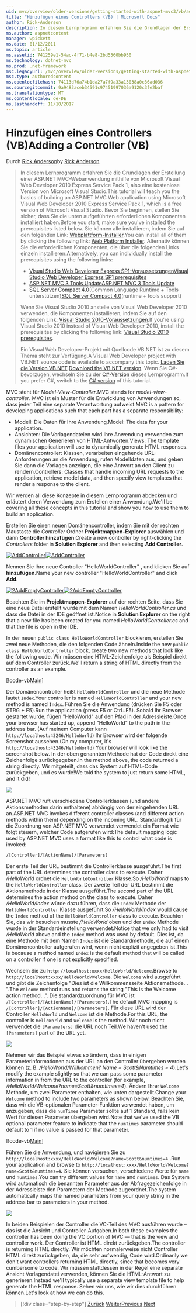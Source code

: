 ```yaml
---
uid: mvc/overview/older-versions/getting-started-with-aspnet-mvc3/vb/adding-a-controller
title: "Hinzufügen eines Controllers (VB) | Microsoft Docs"
author: Rick-Anderson
description: In diesem Lernprogramm erfahren Sie die Grundlagen der Erstellung einer ASP.NET MVC-Webanwendung mithilfe von Microsoft Visual Web Developer 2010 Express Service Pack 1, also...
ms.author: aspnetcontent
manager: wpickett
ms.date: 01/12/2011
ms.topic: article
ms.assetid: 741259e1-54ac-4f71-b4e8-2bd5560bb950
ms.technology: dotnet-mvc
ms.prod: .net-framework
msc.legacyurl: /mvc/overview/older-versions/getting-started-with-aspnet-mvc3/vb/adding-a-controller
msc.type: authoredcontent
ms.openlocfilehash: 74113d76a74b1da27a7f9a33a13038a0c36ad036
ms.sourcegitcommit: 9a9483aceb34591c97451997036a9120c3fe2baf
ms.translationtype: MT
ms.contentlocale: de-DE
ms.lasthandoff: 11/10/2017
---
```

<a name="adding-a-controller-vb"></a><span data-ttu-id="544b0-103">Hinzufügen eines Controllers (VB)</span><span class="sxs-lookup"><span data-stu-id="544b0-103">Adding a Controller (VB)</span></span>
====================
<span data-ttu-id="544b0-104">Durch [Rick Anderson](https://github.com/Rick-Anderson)</span><span class="sxs-lookup"><span data-stu-id="544b0-104">by [Rick Anderson](https://github.com/Rick-Anderson)</span></span>

> <span data-ttu-id="544b0-105">In diesem Lernprogramm erfahren Sie die Grundlagen der Erstellung einer ASP.NET MVC-Webanwendung mithilfe von Microsoft Visual Web Developer 2010 Express Service Pack 1, also eine kostenlose Version von Microsoft Visual Studio.</span><span class="sxs-lookup"><span data-stu-id="544b0-105">This tutorial will teach you the basics of building an ASP.NET MVC Web application using Microsoft Visual Web Developer 2010 Express Service Pack 1, which is a free version of Microsoft Visual Studio.</span></span> <span data-ttu-id="544b0-106">Bevor Sie beginnen, stellen Sie sicher, dass Sie die unten aufgeführten erforderlichen Komponenten installiert haben.</span><span class="sxs-lookup"><span data-stu-id="544b0-106">Before you start, make sure you've installed the prerequisites listed below.</span></span> <span data-ttu-id="544b0-107">Sie können alle installieren, indem Sie auf den folgenden Link: [Webplattform-Installer](https://www.microsoft.com/web/gallery/install.aspx?appid=VWD2010SP1Pack).</span><span class="sxs-lookup"><span data-stu-id="544b0-107">You can install all of them by clicking the following link: [Web Platform Installer](https://www.microsoft.com/web/gallery/install.aspx?appid=VWD2010SP1Pack).</span></span> <span data-ttu-id="544b0-108">Alternativ können Sie die erforderlichen Komponenten, die über die folgenden Links einzeln installieren:</span><span class="sxs-lookup"><span data-stu-id="544b0-108">Alternatively, you can individually install the prerequisites using the following links:</span></span>
> 
> - [<span data-ttu-id="544b0-109">Visual Studio Web Developer Express SP1-Voraussetzungen</span><span class="sxs-lookup"><span data-stu-id="544b0-109">Visual Studio Web Developer Express SP1 prerequisites</span></span>](https://www.microsoft.com/web/gallery/install.aspx?appid=VWD2010SP1Pack)
> - [<span data-ttu-id="544b0-110">ASP.NET MVC 3 Tools Update</span><span class="sxs-lookup"><span data-stu-id="544b0-110">ASP.NET MVC 3 Tools Update</span></span>](https://www.microsoft.com/web/gallery/install.aspx?appsxml=&amp;appid=MVC3)
> - <span data-ttu-id="544b0-111">[SQL Server Compact 4.0](https://www.microsoft.com/web/gallery/install.aspx?appid=SQLCE;SQLCEVSTools_4_0)(Common Language Runtime + Tools unterstützen)</span><span class="sxs-lookup"><span data-stu-id="544b0-111">[SQL Server Compact 4.0](https://www.microsoft.com/web/gallery/install.aspx?appid=SQLCE;SQLCEVSTools_4_0)(runtime + tools support)</span></span>
> 
> <span data-ttu-id="544b0-112">Wenn Sie Visual Studio 2010 anstelle von Visual Web Developer 2010 verwenden, die Komponenten installieren, indem Sie auf den folgenden Link: [Visual Studio 2010-Voraussetzungen](https://www.microsoft.com/web/gallery/install.aspx?appsxml=&amp;appid=VS2010SP1Pack).</span><span class="sxs-lookup"><span data-stu-id="544b0-112">If you're using Visual Studio 2010 instead of Visual Web Developer 2010, install the prerequisites by clicking the following link: [Visual Studio 2010 prerequisites](https://www.microsoft.com/web/gallery/install.aspx?appsxml=&amp;appid=VS2010SP1Pack).</span></span>
> 
> <span data-ttu-id="544b0-113">Ein Visual Web Developer-Projekt mit Quellcode VB.NET ist zu diesem Thema steht zur Verfügung.</span><span class="sxs-lookup"><span data-stu-id="544b0-113">A Visual Web Developer project with VB.NET source code is available to accompany this topic.</span></span> <span data-ttu-id="544b0-114">[Laden Sie die Version VB.NET](https://code.msdn.microsoft.com/Introduction-to-MVC-3-10d1b098).</span><span class="sxs-lookup"><span data-stu-id="544b0-114">[Download the VB.NET version](https://code.msdn.microsoft.com/Introduction-to-MVC-3-10d1b098).</span></span> <span data-ttu-id="544b0-115">Wenn Sie C#-bevorzugen, wechseln Sie zu der [C#-Version](../cs/adding-a-controller.md) dieses Lernprogramm.</span><span class="sxs-lookup"><span data-stu-id="544b0-115">If you prefer C#, switch to the [C# version](../cs/adding-a-controller.md) of this tutorial.</span></span>


<span data-ttu-id="544b0-116">MVC steht für *Model-View-Controller*.</span><span class="sxs-lookup"><span data-stu-id="544b0-116">MVC stands for *model-view-controller*.</span></span> <span data-ttu-id="544b0-117">MVC ist ein Muster für die Entwicklung von Anwendungen so, dass jeder Teil eine separate Verantwortung aufweist:</span><span class="sxs-lookup"><span data-stu-id="544b0-117">MVC is a pattern for developing applications such that each part has a separate responsibility:</span></span>

- <span data-ttu-id="544b0-118">Modell: Die Daten für Ihre Anwendung.</span><span class="sxs-lookup"><span data-stu-id="544b0-118">Model: The data for your application.</span></span>
- <span data-ttu-id="544b0-119">Ansichten: Die Vorlagendateien wird Ihre Anwendung verwenden zum dynamischen Generieren von HTML-Antworten.</span><span class="sxs-lookup"><span data-stu-id="544b0-119">Views: The template files your application will use to dynamically generate HTML responses.</span></span>
- <span data-ttu-id="544b0-120">Domänencontroller: Klassen, verarbeiten eingehende URL-Anforderungen an die Anwendung, rufen Modelldaten aus, und geben Sie dann die Vorlagen anzeigen, die eine Antwort an den Client zu rendern.</span><span class="sxs-lookup"><span data-stu-id="544b0-120">Controllers: Classes that handle incoming URL requests to the application, retrieve model data, and then specify view templates that render a response to the client.</span></span>

<span data-ttu-id="544b0-121">Wir werden all diese Konzepte in diesem Lernprogramm abdecken und erläutert deren Verwendung zum Erstellen einer Anwendung.</span><span class="sxs-lookup"><span data-stu-id="544b0-121">We'll be covering all these concepts in this tutorial and show you how to use them to build an application.</span></span>

<span data-ttu-id="544b0-122">Erstellen Sie einen neuen Domänencontroller, indem Sie mit der rechten Maustaste die *Controller* Ordner **Projektmappen-Explorer** auswählen und dann **Controller hinzufügen**.</span><span class="sxs-lookup"><span data-stu-id="544b0-122">Create a new controller by right-clicking the *Controllers* folder in **Solution Explorer** and then selecting **Add Controller**.</span></span>

<span data-ttu-id="544b0-123">[![AddController](adding-a-controller/_static/image2.png "AddController")](adding-a-controller/_static/image1.png)</span><span class="sxs-lookup"><span data-stu-id="544b0-123">[![AddController](adding-a-controller/_static/image2.png "AddController")](adding-a-controller/_static/image1.png)</span></span>

<span data-ttu-id="544b0-124">Nennen Sie Ihre neue Controller &quot;HelloWorldController&quot; , und klicken Sie auf **hinzufügen**.</span><span class="sxs-lookup"><span data-stu-id="544b0-124">Name your new controller &quot;HelloWorldController&quot; and click **Add**.</span></span>

<span data-ttu-id="544b0-125">[![2AddEmptyController](adding-a-controller/_static/image4.png "2AddEmptyController")](adding-a-controller/_static/image3.png)</span><span class="sxs-lookup"><span data-stu-id="544b0-125">[![2AddEmptyController](adding-a-controller/_static/image4.png "2AddEmptyController")](adding-a-controller/_static/image3.png)</span></span>

<span data-ttu-id="544b0-126">Beachten Sie im **Projektmappen-Explorer** auf der rechten Seite, dass Sie eine neue Datei erstellt wurde mit dem Namen *HelloWorldController.cs* und dass die Datei in der IDE geöffnet ist.</span><span class="sxs-lookup"><span data-stu-id="544b0-126">Notice in **Solution Explorer** on the right that a new file has been created for you named *HelloWorldController.cs* and that the file is open in the IDE.</span></span>

<span data-ttu-id="544b0-127">In der neuen `public class HelloWorldController` blockieren, erstellen Sie zwei neue Methoden, die den folgenden Code ähneln.</span><span class="sxs-lookup"><span data-stu-id="544b0-127">Inside the new `public class HelloWorldController` block, create two new methods that look like the following code.</span></span> <span data-ttu-id="544b0-128">Wir müssen eine HTML-Zeichenfolge als Beispiel direkt auf dem Controller zurück.</span><span class="sxs-lookup"><span data-stu-id="544b0-128">We'll return a string of HTML directly from the controller as an example.</span></span>

[!code-vb[Main](adding-a-controller/samples/sample1.vb)]

<span data-ttu-id="544b0-129">Der Domänencontroller heißt `HelloWorldController` und die neue Methode lautet `Index`.</span><span class="sxs-lookup"><span data-stu-id="544b0-129">Your controller is named `HelloWorldController` and your new method is named `Index`.</span></span> <span data-ttu-id="544b0-130">Führen Sie die Anwendung (drücken Sie F5 oder STRG + F5).</span><span class="sxs-lookup"><span data-stu-id="544b0-130">Run the application (press F5 or Ctrl+F5).</span></span> <span data-ttu-id="544b0-131">Sobald Ihr Browser gestartet wurde, fügen &quot;HelloWorld&quot; auf den Pfad in der Adressleiste.</span><span class="sxs-lookup"><span data-stu-id="544b0-131">Once your browser has started up, append &quot;HelloWorld&quot; to the path in the address bar.</span></span> <span data-ttu-id="544b0-132">(Auf meinem Computer kann `http://localhost:43246/HelloWorld`) Ihr Browser wird der folgende Screenshot aussehen.</span><span class="sxs-lookup"><span data-stu-id="544b0-132">(On my computer, it's `http://localhost:43246/HelloWorld`) Your browser will look like the screenshot below.</span></span> <span data-ttu-id="544b0-133">In der oben genannten Methode hat der Code direkt eine Zeichenfolge zurückgegeben.</span><span class="sxs-lookup"><span data-stu-id="544b0-133">In the method above, the code returned a string directly.</span></span> <span data-ttu-id="544b0-134">Wir mitgeteilt, dass das System auf HTML-Code zurückgeben, und es wurde!</span><span class="sxs-lookup"><span data-stu-id="544b0-134">We told the system to just return some HTML, and it did!</span></span>

![](adding-a-controller/_static/image5.png)

<span data-ttu-id="544b0-135">ASP.NET MVC ruft verschiedene Controllerklassen (und andere Aktionsmethoden darin enthaltene) abhängig von der eingehenden URL an.</span><span class="sxs-lookup"><span data-stu-id="544b0-135">ASP.NET MVC invokes different controller classes (and different action methods within them) depending on the incoming URL.</span></span> <span data-ttu-id="544b0-136">Standardlogik für die Zuordnung von ASP.NET MVC verwendet verwendet ein Format wie folgt steuern, welcher Code aufgerufen wird:</span><span class="sxs-lookup"><span data-stu-id="544b0-136">The default mapping logic used by ASP.NET MVC uses a format like this to control what code is invoked:</span></span>

`/[Controller]/[ActionName]/[Parameters]`

<span data-ttu-id="544b0-137">Der erste Teil der URL bestimmt die Controllerklasse ausgeführt.</span><span class="sxs-lookup"><span data-stu-id="544b0-137">The first part of the URL determines the controller class to execute.</span></span> <span data-ttu-id="544b0-138">Daher */HelloWorld* ordnet die `HelloWorldController` Klasse.</span><span class="sxs-lookup"><span data-stu-id="544b0-138">So */HelloWorld* maps to the `HelloWorldController` class.</span></span> <span data-ttu-id="544b0-139">Der zweite Teil der URL bestimmt die Aktionsmethode in der Klasse ausgeführt.</span><span class="sxs-lookup"><span data-stu-id="544b0-139">The second part of the URL determines the action method on the class to execute.</span></span> <span data-ttu-id="544b0-140">Daher */HelloWorld/Index* würde dazu führen, dass die `Index` Methode der `HelloWorldController` Klasse ausgeführt.</span><span class="sxs-lookup"><span data-stu-id="544b0-140">So */HelloWorld/Index* would cause the `Index` method of the `HelloWorldController` class to execute.</span></span> <span data-ttu-id="544b0-141">Beachten Sie, das wir besuchen musste */HelloWorld* oben und der `Index` Methode wurde in der Standardeinstellung verwendet.</span><span class="sxs-lookup"><span data-stu-id="544b0-141">Notice that we only had to visit */HelloWorld* above and the `Index` method was used by default.</span></span> <span data-ttu-id="544b0-142">Dies ist, da eine Methode mit dem Namen `Index` ist die Standardmethode, die auf einem Domänencontroller aufgerufen wird, wenn nicht explizit angegeben ist.</span><span class="sxs-lookup"><span data-stu-id="544b0-142">This is because a method named `Index` is the default method that will be called on a controller if one is not explicitly specified.</span></span>

<span data-ttu-id="544b0-143">Wechseln Sie zu `http://localhost:xxxx/HelloWorld/Welcome`.</span><span class="sxs-lookup"><span data-stu-id="544b0-143">Browse to `http://localhost:xxxx/HelloWorld/Welcome`.</span></span> <span data-ttu-id="544b0-144">Die `Welcome` wird ausgeführt und gibt die Zeichenfolge &quot;Dies ist die Willkommensseite Aktionsmethode... &quot;.</span><span class="sxs-lookup"><span data-stu-id="544b0-144">The `Welcome` method runs and returns the string &quot;This is the Welcome action method...&quot;.</span></span> <span data-ttu-id="544b0-145">Die standardzuordnung für MVC ist `/[Controller]/[ActionName]/[Parameters]`.</span><span class="sxs-lookup"><span data-stu-id="544b0-145">The default MVC mapping is `/[Controller]/[ActionName]/[Parameters]`.</span></span> <span data-ttu-id="544b0-146">Für diese URL wird der Controller `HelloWorld` und `Welcome` ist die Methode.</span><span class="sxs-lookup"><span data-stu-id="544b0-146">For this URL, the controller is `HelloWorld` and `Welcome` is the method.</span></span> <span data-ttu-id="544b0-147">Wir noch nicht verwendet die `[Parameters]` die URL noch Teil.</span><span class="sxs-lookup"><span data-stu-id="544b0-147">We haven't used the `[Parameters]` part of the URL yet.</span></span>

![](adding-a-controller/_static/image6.png)

<span data-ttu-id="544b0-148">Nehmen wir das Beispiel etwas so ändern, dass in einigen Parameterinformationen aus der URL an den Controller übergeben werden können (z. B. */HelloWorld/Willkommen? Name = Scott&amp;Numtimes = 4*).</span><span class="sxs-lookup"><span data-stu-id="544b0-148">Let's modify the example slightly so that we can pass some parameter information in from the URL to the controller (for example, */HelloWorld/Welcome?name=Scott&amp;numtimes=4*).</span></span> <span data-ttu-id="544b0-149">Ändern Ihrer `Welcome` Methode, um zwei Parameter enthalten, wie unten dargestellt.</span><span class="sxs-lookup"><span data-stu-id="544b0-149">Change your `Welcome` method to include two parameters as shown below.</span></span> <span data-ttu-id="544b0-150">Beachten Sie, dass wir die VB-optionalen Parameter-Funktion verwendet haben, um anzugeben, dass die `numTimes` Parameter sollte auf 1 Standard, falls kein Wert für diesen Parameter übergeben wird.</span><span class="sxs-lookup"><span data-stu-id="544b0-150">Note that we've used the VB optional parameter feature to indicate that the `numTimes` parameter should default to 1 if no value is passed for that parameter.</span></span>

[!code-vb[Main](adding-a-controller/samples/sample2.vb)]

<span data-ttu-id="544b0-151">Führen Sie die Anwendung, und navigieren Sie zu `http://localhost:xxxx/HelloWorld/Welcome?name=Scott&numtimes=4` **.**</span><span class="sxs-lookup"><span data-stu-id="544b0-151">Run your application and browse to `http://localhost:xxxx/HelloWorld/Welcome?name=Scott&numtimes=4`**.**</span></span> <span data-ttu-id="544b0-152">Sie können versuchen, verschiedene Werte für `name` und `numtimes`.</span><span class="sxs-lookup"><span data-stu-id="544b0-152">You can try different values for `name` and `numtimes`.</span></span> <span data-ttu-id="544b0-153">Das System wird automatisch die benannten Parameter aus der Abfragezeichenfolge in der Adressleiste den Parametern der Methode zugeordnet.</span><span class="sxs-lookup"><span data-stu-id="544b0-153">The system automatically maps the named parameters from your query string in the address bar to parameters in your method.</span></span>

![](adding-a-controller/_static/image7.png)

<span data-ttu-id="544b0-154">In beiden Beispielen der Controller die VC-Teil des MVC ausführen wurde – das ist die Ansicht und Controller-Aufgaben.</span><span class="sxs-lookup"><span data-stu-id="544b0-154">In both these examples the controller has been doing the VC portion of MVC — that is the view and controller work.</span></span> <span data-ttu-id="544b0-155">Der Controller ist HTML direkt zurückgeben.</span><span class="sxs-lookup"><span data-stu-id="544b0-155">The controller is returning HTML directly.</span></span> <span data-ttu-id="544b0-156">Wir möchten normalerweise nicht Controller HTML direkt zurückgeben, da, die sehr aufwendig, Code wird.</span><span class="sxs-lookup"><span data-stu-id="544b0-156">Ordinarily we don't want controllers returning HTML directly, since that becomes very cumbersome to code.</span></span> <span data-ttu-id="544b0-157">Wir müssen stattdessen in der Regel eine separate Ansicht Vorlagendatei verwenden, können Sie die HTML-Antwort zu generieren.</span><span class="sxs-lookup"><span data-stu-id="544b0-157">Instead we'll typically use a separate view template file to help generate the HTML response.</span></span> <span data-ttu-id="544b0-158">Sehen wir uns, wie wir dies durchführen können.</span><span class="sxs-lookup"><span data-stu-id="544b0-158">Let's look at how we can do this.</span></span>

>[!div class="step-by-step"]
<span data-ttu-id="544b0-159">[Zurück](intro-to-aspnet-mvc-3.md)
[Weiter](adding-a-view.md)</span><span class="sxs-lookup"><span data-stu-id="544b0-159">[Previous](intro-to-aspnet-mvc-3.md)
[Next](adding-a-view.md)</span></span>
